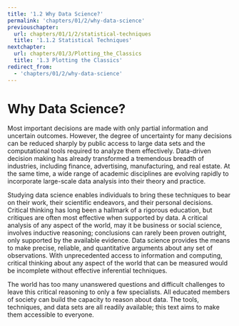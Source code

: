 ```yaml
---
title: '1.2 Why Data Science?'
permalink: 'chapters/01/2/why-data-science'
previouschapter:
  url: chapters/01/1/2/statistical-techniques
  title: '1.1.2 Statistical Techniques'
nextchapter:
  url: chapters/01/3/Plotting_the_Classics
  title: '1.3 Plotting the Classics'
redirect_from:
  - 'chapters/01/2/why-data-science'
---
```

Why Data Science?
=================

Most important decisions are made with only partial information and uncertain
outcomes. However, the degree of uncertainty for many decisions can be reduced
sharply by public access to large data sets and the computational tools
required to analyze them effectively. Data-driven decision making has already
transformed a tremendous breadth of industries, including finance, advertising,
manufacturing, and real estate. At the same time, a wide range of academic
disciplines are evolving rapidly to incorporate large-scale data analysis into
their theory and practice.

Studying data science enables individuals to bring these techniques to bear on
their work, their scientific endeavors, and their personal decisions. Critical
thinking has long been a hallmark of a rigorous education, but critiques are
often most effective when supported by data. A critical analysis of any aspect
of the world, may it be business or social science, involves inductive
reasoning; conclusions can rarely been proven outright, only supported by
the available evidence. Data science provides the means to make precise,
reliable, and quantitative arguments about any set of observations. With
unprecedented access to information and computing, critical thinking about
any aspect of the world that can be measured would be incomplete without
effective inferential techniques.

The world has too many unanswered questions and difficult challenges to leave
this critical reasoning to only a few specialists. All educated members of 
society can build the capacity to reason about data. The tools, techniques, 
and data sets are all readily available; this text aims to make them 
accessible to everyone.
